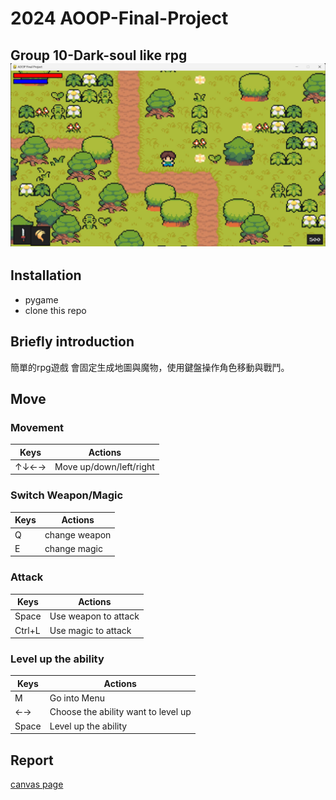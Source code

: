 # 2024 AOOP-Final-Project
Group 10-Dark-soul like rpg
![](Diagram/rChr9uZL.jpg)
---
## Installation
* pygame
* clone this repo
## Briefly introduction
簡單的rpg遊戲
會固定生成地圖與魔物，使用鍵盤操作角色移動與戰鬥。
## Move
### Movement
|Keys|Actions|
|----|-------|
|↑↓←→|Move up/down/left/right|
### Switch Weapon/Magic
|Keys|Actions|
|----|-------|
|Q|change weapon|
|E|change magic|
### Attack
|Keys|Actions|
|----|-------|
|Space|Use weapon to attack|
|Ctrl+L|Use magic to attack|
### Level up the ability
|Keys|Actions|
|----|-------|
|M|Go into Menu|
|←→|Choose the ability want to level up|
|Space|Level up the ability|

## Report
[canvas page](https://www.canva.com/design/DAGbT5yKQDs/KIOhy--mSXLM4HQWmXuw4w/edit?ui=eyJEIjp7IlAiOnsiQiI6ZmFsc2V9fX0)

  

